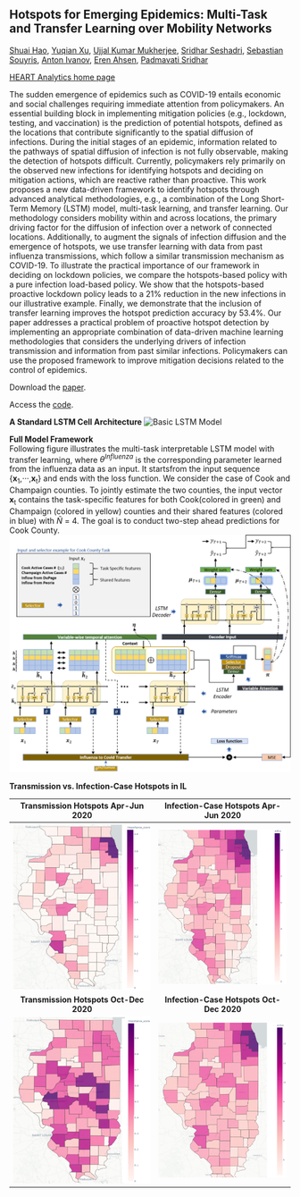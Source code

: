 ## Hotspots for Emerging Epidemics: Multi-Task and Transfer Learning over Mobility Networks

[Shuai Hao](https://giesbusiness.illinois.edu/profile/shuai-hao),
[Yuqian Xu](https://sites.google.com/site/lillianyuqian/home),
[Ujjal Kumar Mukherjee](https://giesbusiness.illinois.edu/profile/ujjal-mukherjee),
[Sridhar Seshadri](https://giesbusiness.illinois.edu/profile/sridhar-seshadri),
[Sebastian Souyris](https://giesbusiness.illinois.edu/profile/sebastian-souyris),
[Anton Ivanov](https://giesbusiness.illinois.edu/profile/anton-ivanov),
[Eren Ahsen](https://gies.illinois.edu/profile/mehmet-ahsen),
[Padmavati Sridhar](https://www.linkedin.com/in/psridhar2147/)

[HEART Analytics home page](https://heart-analytics.github.io/Home/)

The sudden emergence of epidemics such as COVID-19 entails economic and social challenges requiring immediate attention from policymakers. An essential building block in implementing mitigation policies (e.g., lockdown, testing, and vaccination) is the prediction of potential hotspots, defined as the locations that contribute significantly to the spatial diffusion of infections. During the initial stages of an epidemic, information related to the pathways of spatial diffusion of infection is not fully observable, making the detection of hotspots difficult. Currently, policymakers rely primarily on the observed new infections for identifying hotspots and deciding on mitigation actions, which are reactive rather than proactive. This work proposes a new data-driven framework to identify hotspots through advanced analytical methodologies, e.g., a combination of the Long Short-Term Memory (LSTM) model, multi-task learning, and transfer learning. Our methodology considers mobility within and across locations, the primary driving factor for the diffusion of infection over a network of connected locations. Additionally, to augment the signals of infection diffusion and the emergence of hotspots, we use transfer learning with data from past influenza transmissions, which follow a similar transmission mechanism as COVID-19. To illustrate the practical importance of our framework in deciding on lockdown policies, we compare the hotspots-based policy with a pure infection load-based policy. We show that the hotspots-based proactive lockdown policy leads to a 21\% reduction in the new infections in our illustrative example. Finally, we demonstrate that the inclusion of transfer learning improves the hotspot prediction accuracy by 53.4\%. Our paper addresses a practical problem of proactive hotspot detection by implementing an appropriate combination of data-driven machine learning methodologies that considers the underlying drivers of infection transmission and information from past similar infections. Policymakers can use the proposed framework to improve mitigation decisions related to the control of epidemics.

Download the [paper](https://papers.ssrn.com/sol3/papers.cfm?abstract_id=3858274).

Access the [code](/Notebooks/baselines.py). 

**A Standard LSTM Cell Architecture**
![Basic LSTM Model](evaluation/Basic_LSTM_Model.png)

**Full Model Framework**  
Following figure illustrates the multi-task interpretable LSTM model with transfer learning, where *θ<sup>Influenza</sup>* is the corresponding parameter learned from the influenza data as an input. It startsfrom the input sequence {**x**<sub>1</sub>,···,**x**<sub>t</sub>} and ends with the loss function. We consider the case of Cook and Champaign counties. To jointly estimate the two counties, the input vector **x**<sub>t</sub> contains the task-specific features for both Cook(colored in green) and Champaign (colored in yellow) counties and their shared features (colored in blue) with *Ñ* = 4. The goal is to conduct two-step ahead predictions for Cook County.
![Model Architecture](Figures/Model_architechture.png)

**Transmission vs. Infection-Case Hotspots in IL**

Transmission Hotspots  Apr-Jun 2020| Infection-Case Hotspots Apr-Jun 2020 |
:-: | :-: |
![IL-importance-weighted](Figures/IL-importance-weighted.png) | ![IL_cases_hotspot.png](Figures/IL_cases_hotspot.png) |
**Transmission Hotspots  Oct-Dec 2020** | **Infection-Case Hotspots Oct-Dec 2020** |
![IL-importance-weighted](Figures/IL-weekly-weighted-hotspot.png)  | ![IL_cases_hotspot.png](Figures/IL_importance_cases_weekly.png) |
